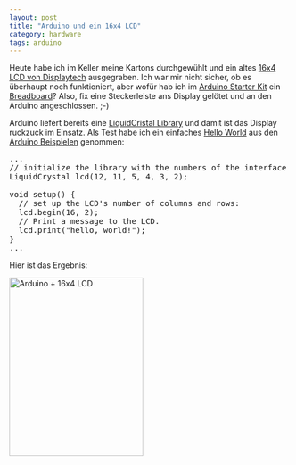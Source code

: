 ```yaml
---
layout: post
title: "Arduino und ein 16x4 LCD"
category: hardware
tags: arduino
---
```

Heute habe ich im Keller meine Kartons durchgewühlt und ein altes [16x4
LCD von Displaytech][0] ausgegraben. Ich war mir nicht sicher, ob es
überhaupt noch funktioniert, aber wofür hab ich im [Arduino Starter
Kit][2] ein [Breadboard][3]? Also, fix eine Steckerleiste ans Display
gelötet und an den Arduino angeschlossen. ;-)

Arduino liefert bereits eine [LiquidCristal Library][1] und damit ist
das Display ruckzuck im Einsatz. Als Test habe ich ein einfaches [Hello
World][4] aus den [Arduino Beispielen][5] genommen:

<pre class="brush: cpp">
...
// initialize the library with the numbers of the interface pins
LiquidCrystal lcd(12, 11, 5, 4, 3, 2);

void setup() {
  // set up the LCD's number of columns and rows:
  lcd.begin(16, 2);
  // Print a message to the LCD.
  lcd.print("hello, world!");
}
...
</pre>

Hier ist das Ergebnis:

<a href="http://www.flickr.com/photos/cringe/8394255663/" title="Arduino + 16x4 LCD by cringe, on Flickr"><img src="http://farm9.staticflickr.com/8516/8394255663_38c0f0dd47_n.jpg" width="240" height="320" alt="Arduino + 16x4 LCD"></a>

[0]: http://www.displaytech-us.com/16x4-character-lcd-displays
[1]: http://arduino.cc/en/Reference/LiquidCrystal
[2]: /2013/01/16/erste-schritte-mit-dem-arduino/
[3]: https://de.wikipedia.org/wiki/Steckplatine
[4]: https://de.wikipedia.org/wiki/Hallo-Welt-Programm
[5]: http://arduino.cc/en/Tutorial/HomePage

